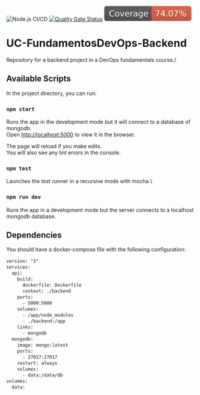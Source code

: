 ![Node.js CI/CD](https://github.com/nabetse28/UC-FundamentosDevOps-Backend/actions/workflows/main.yml/badge.svg) [![Quality Gate Status](https://sonarcloud.io/api/project_badges/measure?project=nabetse28_UC-FundamentosDevOps-Backend&metric=alert_status)](https://sonarcloud.io/dashboard?id=nabetse28_UC-FundamentosDevOps-Backend) ![Code Coverage](./badge.svg)

# UC-FundamentosDevOps-Backend 

Repository for a backend project in a DevOps fundamentals course./

## Available Scripts

In the project directory, you can run:

### `npm start`

Runs the app in the development mode but it will connect to a database of mongodb.\
Open [http://localhost:5000](http://localhost:5000) to view it in the browser.

The page will reload if you make edits.\
You will also see any lint errors in the console.

### `npm test`

Launches the test runner in a recursive mode with mocha.\

### `npm run dev`

Runs the app in a development mode but the server connects to a localhost mongodb database.

## Dependencies

You should have a docker-compose file with the following configuration:

```yaml:
version: "3"
services:
  api:
    build:
      dockerfile: Dockerfile
      context: ./backend
    ports:
      - 5000:5000
    volumes:
      - /app/node_modules
      - ./backend:/app
    links:
      - mongodb
  mongodb:
    image: mongo:latest
    ports:
      - 27017:27017
    restart: always
    volumes:
      - data:/data/db
volumes:
  data:
```
